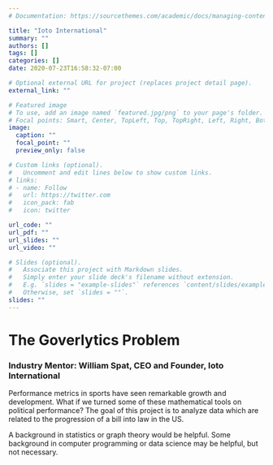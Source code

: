 ```yaml
---
# Documentation: https://sourcethemes.com/academic/docs/managing-content/

title: "Ioto International"
summary: ""
authors: []
tags: []
categories: []
date: 2020-07-23T16:58:32-07:00

# Optional external URL for project (replaces project detail page).
external_link: ""

# Featured image
# To use, add an image named `featured.jpg/png` to your page's folder.
# Focal points: Smart, Center, TopLeft, Top, TopRight, Left, Right, BottomLeft, Bottom, BottomRight.
image:
  caption: ""
  focal_point: ""
  preview_only: false

# Custom links (optional).
#   Uncomment and edit lines below to show custom links.
# links:
# - name: Follow
#   url: https://twitter.com
#   icon_pack: fab
#   icon: twitter

url_code: ""
url_pdf: ""
url_slides: ""
url_video: ""

# Slides (optional).
#   Associate this project with Markdown slides.
#   Simply enter your slide deck's filename without extension.
#   E.g. `slides = "example-slides"` references `content/slides/example-slides.md`.
#   Otherwise, set `slides = ""`.
slides: ""
---
```



# The Goverlytics Problem

### Industry Mentor: William Spat, CEO and Founder, Ioto International

Performance metrics in sports have seen remarkable growth and development.  What if we turned some of these mathematical tools on political performance?  The goal of this project is to analyze data which are related to the progression of a bill into law in the US.

A background in statistics or graph theory would be helpful.  Some background in computer programming or data science may be helpful, but not necessary.


